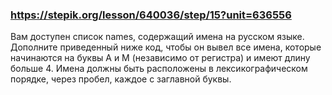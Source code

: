 ### https://stepik.org/lesson/640036/step/15?unit=636556

Вам доступен список names, содержащий имена на русском языке. Дополните приведенный ниже код, чтобы он вывел все имена, которые начинаются на буквы А и М (независимо от регистра) и имеют длину больше
4. Имена должны быть расположены в лексикографическом порядке, через пробел, каждое с заглавной буквы.
